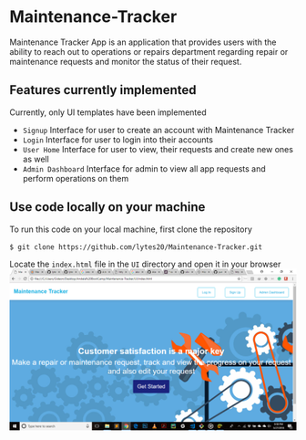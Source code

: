 # Maintenance-Tracker
Maintenance Tracker App is an application that provides users with the ability to reach out to operations or repairs department regarding repair or maintenance requests and monitor the status of their request.
## Features currently implemented

Currently, only UI templates have been implemented
- `Signup` Interface for user to create an account with Maintenance Tracker
- `Login` Interface for user to login into their accounts
- `User Home` Interface for user to view, their requests and create new ones as well
- `Admin Dashboard` Interface for admin to view all app requests and perform operations on them

## Use code locally on your machine
To run this code on your local machine, first clone the repository
```
$ git clone https://github.com/lytes20/Maintenance-Tracker.git
```
Locate the `index.html` file in the `UI` directory and open it in your browser
<img src="screenshots/index.png">
